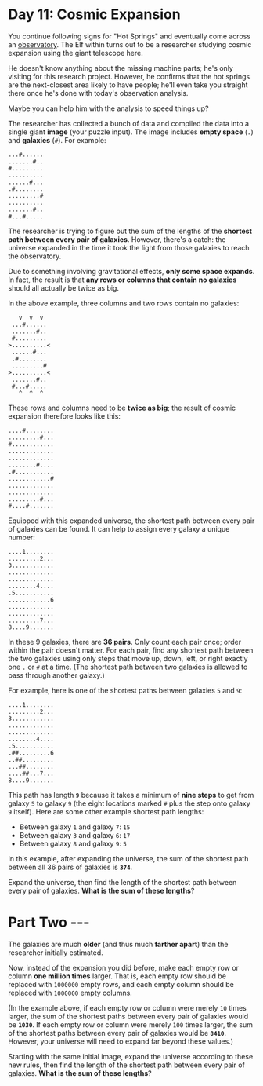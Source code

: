 # Day 11: Cosmic Expansion
You continue following signs for "Hot Springs" and eventually come across an 
[observatory](https://en.wikipedia.org/wiki/Observatory). The Elf within turns out to be a researcher studying cosmic 
expansion using the giant telescope here.

He doesn't know anything about the missing machine parts; he's only visiting for this research project. However, he 
confirms that the hot springs are the next-closest area likely to have people; he'll even take you straight there once 
he's done with today's observation analysis.

Maybe you can help him with the analysis to speed things up?

The researcher has collected a bunch of data and compiled the data into a single giant **image** (your puzzle input). 
The image includes **empty space** (`.`) and **galaxies** (`#`). For example:
```
...#......
.......#..
#.........
..........
......#...
.#........
.........#
..........
.......#..
#...#.....
```
The researcher is trying to figure out the sum of the lengths of the **shortest path between every pair of galaxies**. 
However, there's a catch: the universe expanded in the time it took the light from those galaxies to reach the 
observatory.

Due to something involving gravitational effects, **only some space expands**. In fact, the result is that **any rows 
or columns that contain no galaxies** should all actually be twice as big.

In the above example, three columns and two rows contain no galaxies:
```
   v  v  v
 ...#......
 .......#..
 #.........
>..........<
 ......#...
 .#........
 .........#
>..........<
 .......#..
 #...#.....
   ^  ^  ^
```
These rows and columns need to be **twice as big**; the result of cosmic expansion therefore looks like this:
```
....#........
.........#...
#............
.............
.............
........#....
.#...........
............#
.............
.............
.........#...
#....#.......
```
Equipped with this expanded universe, the shortest path between every pair of galaxies can be found. It can help to 
assign every galaxy a unique number:
```
....1........
.........2...
3............
.............
.............
........4....
.5...........
............6
.............
.............
.........7...
8....9.......
```
In these 9 galaxies, there are **36 pairs**. Only count each pair once; order within the pair doesn't matter. For each 
pair, find any shortest path between the two galaxies using only steps that move up, down, left, or right exactly one 
`.` or `#` at a time. (The shortest path between two galaxies is allowed to pass through another galaxy.)

For example, here is one of the shortest paths between galaxies `5` and `9`:
```
....1........
.........2...
3............
.............
.............
........4....
.5...........
.##.........6
..##.........
...##........
....##...7...
8....9.......
```
This path has length **`9`** because it takes a minimum of **nine steps** to get from galaxy `5` to galaxy `9` (the 
eight locations marked `#` plus the step onto galaxy `9` itself). Here are some other example shortest path lengths:
* Between galaxy `1` and galaxy `7`: `15`
* Between galaxy `3` and galaxy `6`: `17`
* Between galaxy `8` and galaxy `9`: `5`

In this example, after expanding the universe, the sum of the shortest path between all 36 pairs of galaxies is 
**`374`**.

Expand the universe, then find the length of the shortest path between every pair of galaxies. **What is the sum of 
these lengths**?

# Part Two ---
The galaxies are much **older** (and thus much **farther apart**) than the researcher initially estimated.

Now, instead of the expansion you did before, make each empty row or column **one million times** larger. That is, each 
empty row should be replaced with `1000000` empty rows, and each empty column should be replaced with `1000000` empty 
columns.

(In the example above, if each empty row or column were merely `10` times larger, the sum of the shortest paths between 
every pair of galaxies would be **`1030`**. If each empty row or column were merely `100` times larger, the sum of the 
shortest paths between every pair of galaxies would be **`8410`**. However, your universe will need to expand far 
beyond these values.)

Starting with the same initial image, expand the universe according to these new rules, then find the length of the 
shortest path between every pair of galaxies. **What is the sum of these lengths**?
